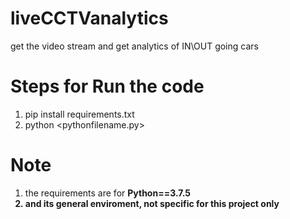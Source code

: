 # liveCCTVanalytics
get the video stream and get analytics of IN\OUT going cars

# Steps for Run the code
1) pip install requirements.txt
2) python <pythonfilename.py>

# Note
1) the requirements are for <b>Python==3.7.5</br>
2) and its general enviroment, not specific for this project only
